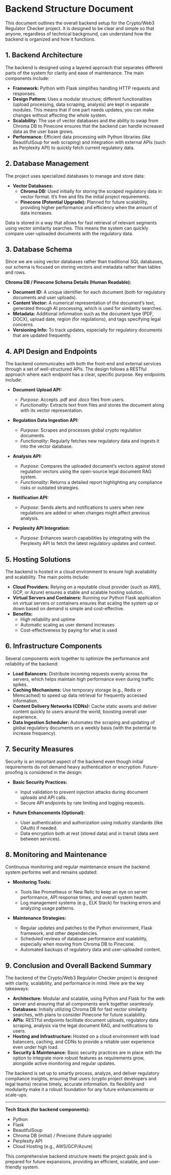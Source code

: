 # Backend Structure Document

This document outlines the overall backend setup for the Crypto/Web3 Regulator Checker project. It is designed to be clear and simple so that anyone, regardless of technical background, can understand how the backend is organized and how it functions.

## 1. Backend Architecture

The backend is designed using a layered approach that separates different parts of the system for clarity and ease of maintenance. The main components include:

- **Framework:** Python with Flask simplifies handling HTTP requests and responses.
- **Design Pattern:** Uses a modular structure; different functionalities (upload processing, data scraping, analysis) are kept in separate modules. This means that if one part needs updates, you can make changes without affecting the whole system.
- **Scalability:** The use of vector databases and the ability to swap from Chroma DB to Pinecone ensures that the backend can handle increased data as the user base grows.
- **Performance:** Efficient data processing with Python libraries (like BeautifulSoup for web scraping) and integration with external APIs (such as Perplexity API) to quickly fetch current regulatory data.

## 2. Database Management

The project uses specialized databases to manage and store data:

- **Vector Databases:**
  - **Chroma DB:** Used initially for storing the scraped regulatory data in vector format. It’s free and fits the initial project requirements.
  - **Pinecone (Potential Upgrade):** Planned for future scalability, providing higher performance and efficiency when the amount of data increases.

Data is stored in a way that allows for fast retrieval of relevant segments using vector similarity searches. This means the system can quickly compare user-uploaded documents with the regulatory data.

## 3. Database Schema

Since we are using vector databases rather than traditional SQL databases, our schema is focused on storing vectors and metadata rather than tables and rows.

**Chroma DB / Pinecone Schema Details (Human Readable):**

- **Document ID:** A unique identifier for each document (both for regulatory documents and user uploads).
- **Content Vector:** A numerical representation of the document’s text, generated through AI processing, which is used for similarity searches.
- **Metadata:** Additional information such as the document type (PDF, DOCX), upload date, region (for regulations), and tags specifying legal concerns.
- **Versioning Info:** To track updates, especially for regulatory documents that are updated frequently.

## 4. API Design and Endpoints

The backend communicates with both the front-end and external services through a set of well-structured APIs. The design follows a RESTful approach where each endpoint has a clear, specific purpose. Key endpoints include:

- **Document Upload API:**
  - *Purpose*: Accepts .pdf and .docx files from users.
  - *Functionality*: Extracts text from files and stores the document along with its vector representation.

- **Regulation Data Ingestion API:**
  - *Purpose*: Scrapes and processes global crypto regulation documents.
  - *Functionality*: Regularly fetches new regulatory data and ingests it into the vector database.

- **Analysis API:**
  - *Purpose*: Compares the uploaded document’s vectors against stored regulation vectors using the open-source legal document RAG system.
  - *Functionality*: Returns a detailed report highlighting any compliance risks or outdated strategies.

- **Notification API:**
  - *Purpose*: Sends alerts and notifications to users when new regulations are added or when changes might affect previous analysis.

- **Perplexity API Integration:**
  - *Purpose*: Enhances search capabilities by integrating with the Perplexity API to fetch the latest regulatory updates and context.

## 5. Hosting Solutions

The backend is hosted in a cloud environment to ensure high availability and scalability. The main points include:

- **Cloud Providers:** Relying on a reputable cloud provider (such as AWS, GCP, or Azure) ensures a stable and scalable hosting solution.
- **Virtual Servers and Containers:** Running our Python Flask application on virtual servers or containers ensures that scaling the system up or down based on demand is simple and cost-effective.
- **Benefits:**
  - High reliability and uptime
  - Automatic scaling as user demand increases
  - Cost-effectiveness by paying for what is used

## 6. Infrastructure Components

Several components work together to optimize the performance and reliability of the backend:

- **Load Balancers:** Distribute incoming requests evenly across the servers, which helps maintain high performance even during traffic spikes.
- **Caching Mechanisms:** Use temporary storage (e.g., Redis or Memcached) to speed up data retrieval for frequently accessed information.
- **Content Delivery Networks (CDNs):** Cache static assets and deliver content quickly to users around the world, boosting overall user experience.
- **Data Ingestion Scheduler:** Automates the scraping and updating of global regulatory documents on a weekly basis (with the potential to increase frequency).

## 7. Security Measures

Security is an important aspect of the backend even though initial requirements do not demand heavy authentication or encryption. Future-proofing is considered in the design:

- **Basic Security Practices:**
  - Input validation to prevent injection attacks during document uploads and API calls.
  - Secure API endpoints by rate limiting and logging requests.

- **Future Enhancements (Optional):**
  - User authentication and authorization using industry standards (like OAuth) if needed.
  - Data encryption both at rest (stored data) and in transit (data sent between services).

## 8. Monitoring and Maintenance

Continuous monitoring and regular maintenance ensure the backend system performs well and remains updated:

- **Monitoring Tools:**
  - Tools like Prometheus or New Relic to keep an eye on server performance, API response times, and overall system health.
  - Log management systems (e.g., ELK Stack) for tracking errors and analyzing usage patterns.

- **Maintenance Strategies:**
  - Regular updates and patches to the Python environment, Flask framework, and other dependencies.
  - Scheduled reviews of database performance and scalability, especially when moving from Chroma DB to Pinecone.
  - Automated backups of regulatory data and user-uploaded content.

## 9. Conclusion and Overall Backend Summary

The backend of the Crypto/Web3 Regulator Checker project is designed with clarity, scalability, and performance in mind. Here are the key takeaways:

- **Architecture:** Modular and scalable, using Python and Flask for the web server and ensuring that all components work together seamlessly.
- **Databases:** Initially utilizing Chroma DB for fast vector similarity searches, with plans to consider Pinecone for future scalability.
- **APIs:** RESTful endpoints facilitate document uploads, regulatory data scraping, analysis via the legal document RAG, and notifications to users.
- **Hosting and Infrastructure:** Hosted on a cloud environment with load balancers, caching, and CDNs to provide a reliable user experience even under high load.
- **Security & Maintenance:** Basic security practices are in place with the option to integrate more robust features as requirements grow, alongside active monitoring and regular updates.

The backend is set up to smartly process, analyze, and deliver regulatory compliance insights, ensuring that users (crypto project developers and legal teams) receive timely, accurate information. Its flexibility and modularity make it a robust foundation for any future enhancements or scale-ups.

---

**Tech Stack (for backend components):**

- Python
- Flask
- BeautifulSoup
- Chroma DB (initial) / Pinecone (future upgrade)
- Perplexity API
- Cloud Hosting (e.g., AWS/GCP/Azure)

This comprehensive backend structure meets the project goals and is prepared for future expansions, providing an efficient, scalable, and user-friendly system.